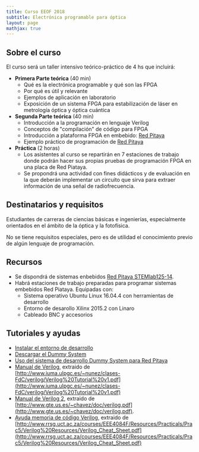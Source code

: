```yaml
---
title: Curso EEOF 2018
subtitle: Electrónica programable para óptica
layout: page
mathjax: true
---
```


## Sobre el curso

El curso será un taller intensivo teórico-práctico de 4 hs que incluirá:

  - **Primera Parte teórica** (40 min)
    - Qué es la electrónica programable y qué son las FPGA
    - Por qué es útil y relevante
    - Ejemplos de aplicación en laboratorio
    - Exposición de un sistema FPGA para estabilización de láser
      en metrología óptica y óptica cuántica
  - **Segunda Parte teórica** (40 min)
    - Introducción a la programación en lenguaje Verilog
    - Conceptos de "compilación" de código para FPGA
    - Introducción a plataforma FPGA en embebido: [Red Pitaya](https://www.redpitaya.com/f130/STEMlab-board)
    - Ejemplo práctico de programación de [Red Pitaya](https://www.redpitaya.com/f130/STEMlab-board)
  - **Práctica** (2 horas)
    - Los asistentes al curso se repartirán en 7 estaciones de trabajo donde
      podrán hacer sus propias pruebas de programación FPGA en una placa
      de Red Piataya.
    - Se propondrá una actividad con fines didácticos y de evaluación en la
      que deberán implementar un circuito que sirva para extraer información
      de una señal de radiofrecuencia.

## Destinatarios y requisitos

Estudiantes de carreras de ciencias básicas e ingenierías, especialmente orientados
en el ámbito de la óptica y la fotofísica.

No se tiene requisitos especiales, pero es de utilidad el conocimiento previo de
algún lenguaje de programación.

## Recursos

  - Se dispondrá de sistemas enbebidos [Red Pitaya STEMlab125-14](https://www.redpitaya.com/f130/STEMlab-board).
  - Habrá estaciones de trabajo preparadas para programar
    sistemas embebidos Red Piataya. Equipadas con:
    - Sistema operativo Ubuntu Linux 16.04.4 con herramientas de desarrollo
    - Entorno de desarollo Xilinx 2015.2 con Linaro
    - Cableado BNC y accesorios

## Tutoriales y ayudas

  - [Instalar el entorno de desarrollo](entorno_desarrollo)
  - [Descargar el Dummy System](descargar_dummy)
  - [Uso del sistema de desarrollo Dummy System para Red Pitaya](uso_dummy)
  - [Manual de Verilog](Verilog_Tutorial_v1.pdf), extraido de
    [http://www.iuma.ulpgc.es/~nunez/clases-FdC/verilog/Verilog%20Tutorial%20v1.pdf](http://www.iuma.ulpgc.es/~nunez/clases-FdC/verilog/Verilog%20Tutorial%20v1.pdf)
  - [Manual de Verilog 2](verilog.pdf), extraido de
    [http://www.gte.us.es/~chavez/doc/verilog.pdf](http://www.gte.us.es/~chavez/doc/verilog.pdf).
  - [Ayuda memoria de código Verilog](Verilog_Cheat_Sheet.pdf), extraido de
    [http://www.rrsg.uct.ac.za/courses/EEE4084F/Resources/Practicals/Prac5/Verilog%20Resources/Verilog_Cheat_Sheet.pdf](http://www.rrsg.uct.ac.za/courses/EEE4084F/Resources/Practicals/Prac5/Verilog%20Resources/Verilog_Cheat_Sheet.pdf)
  
